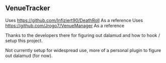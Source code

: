 ## VenueTracker

Uses https://github.com/Infiziert90/DeathRoll As a reference
Uses https://github.com/Jrogo7/VenueManager As a reference

Thanks to the developers there for figuring out dalamud and how to hook / setup this project.

Not currently setup for widespread use, more of a personal plugin to figure out dalamud (for now).
